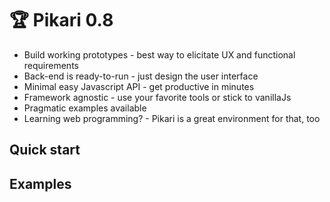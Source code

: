 # 🏆 Pikari 0.8
- Build working prototypes - best way to elicitate UX and functional requirements
- Back-end is ready-to-run - just design the user interface
- Minimal easy Javascript API - get productive in minutes
- Framework agnostic - use your favorite tools or stick to vanillaJs
- Pragmatic examples available
- Learning web programming? - Pikari is a great environment for that, too

## Quick start

## Examples
